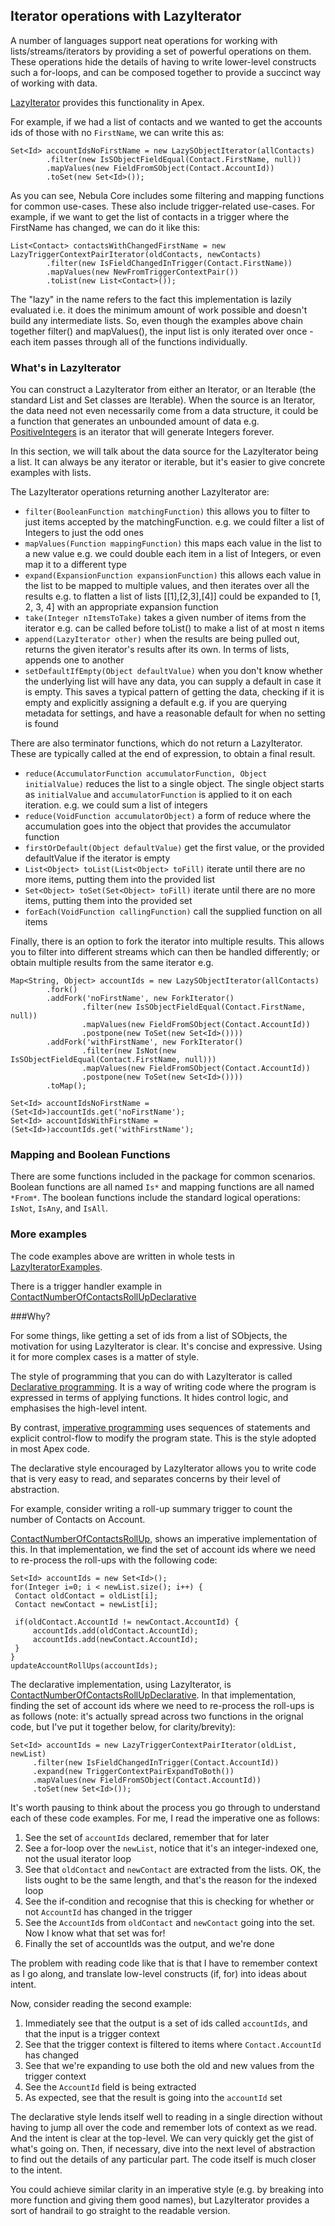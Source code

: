 ## Iterator operations with LazyIterator

A number of languages support neat operations for working with lists/streams/iterators by providing a set of powerful 
operations on them. These operations hide the details of having to write lower-level constructs such a for-loops, and 
can be composed together to provide a succinct way of working with data. 

[LazyIterator](force-app/main/default/classes/LazyIterator.cls) provides this functionality in Apex. 

For example, if we had a list of contacts and we wanted to get the accounts ids of those with no `FirstName`, we can 
write this as:

    Set<Id> accountIdsNoFirstName = new LazySObjectIterator(allContacts)
            .filter(new IsSObjectFieldEqual(Contact.FirstName, null))
            .mapValues(new FieldFromSObject(Contact.AccountId))
            .toSet(new Set<Id>());

As you can see, Nebula Core includes some filtering and mapping functions for common use-cases. These also include trigger-related use-cases.
For example, if we want to get the list of contacts in a trigger where the FirstName has changed, we can do it like this:

    List<Contact> contactsWithChangedFirstName = new LazyTriggerContextPairIterator(oldContacts, newContacts)
            .filter(new IsFieldChangedInTrigger(Contact.FirstName))
            .mapValues(new NewFromTriggerContextPair())
            .toList(new List<Contact>());

The "lazy" in the name refers to the fact this implementation is lazily evaluated i.e. it does the minimum amount of work possible and 
doesn't build any intermediate lists. So, even though the examples above chain together filter() and mapValues(), the 
input list is only iterated over once - each item passes through all of the functions individually. 

### What's in LazyIterator

You can construct a LazyIterator from either an Iterator, or an Iterable (the standard List and Set 
classes are Iterable). When the source is an Iterator, the data need not even necessarily come from a data structure, it 
could be a function that generates an unbounded amount of data e.g. [PositiveIntegers](examples/main/default/classes/PositiveIntegers.cls) 
is an iterator that will generate Integers forever. 

In this section, we will talk about the data source for the LazyIterator being a list. It can always be any 
iterator or iterable, but it's easier to give concrete examples with lists. 

The LazyIterator operations returning another LazyIterator are:

 - `filter(BooleanFunction matchingFunction)` this allows you to filter to just items accepted by the matchingFunction. e.g. we could filter a list of Integers to just the odd ones
 - `mapValues(Function mappingFunction)` this maps each value in the list to a new value e.g. we could double each item in a list of Integers, or even map it to a different type    
 - `expand(ExpansionFunction expansionFunction)` this allows each value in the list to be mapped to multiple values, and then iterates over all the results e.g. to flatten a list of lists [[1],[2,3],[4]] could be expanded to [1, 2, 3, 4] with an appropriate expansion function
 - `take(Integer nItemsToTake)` takes a given number of items from the iterator e.g. can be called before toList() to make a list of at most n items 
 - `append(LazyIterator other)` when the results are being pulled out, returns the given iterator's results after its own. In terms of lists, appends one to another 
 - `setDefaultIfEmpty(Object defaultValue)` when you don't know whether the underlying list will have any data, you can supply a default in case it is empty. This saves a typical pattern of getting the data, checking if it is empty and explicitly assigning a default e.g. if you are querying metadata for settings, and have a reasonable default for when no setting is found 

There are also terminator functions, which do not return a LazyIterator. These are typically called at the end of 
expression, to obtain a final result. 
 
 - `reduce(AccumulatorFunction accumulatorFunction, Object initialValue)` reduces the list to a single object. The single object starts as `initialValue` and `accumulatorFunction` is applied to it on each iteration. e.g. we could sum a list of integers
 - `reduce(VoidFunction accumulatorObject)` a form of reduce where the accumulation goes into the object that provides the accumulator function
 - `firstOrDefault(Object defaultValue)` get the first value, or the provided defaultValue if the iterator is empty
 - `List<Object> toList(List<Object> toFill)` iterate until there are no more items, putting them into the provided list
 - `Set<Object> toSet(Set<Object> toFill)` iterate until there are no more items, putting them into the provided set
 - `forEach(VoidFunction callingFunction)` call the supplied function on all items
 
Finally, there is an option to fork the iterator into multiple results. This allows you to filter into different 
streams which can then be handled differently; or obtain multiple results from the same iterator e.g.

    Map<String, Object> accountIds = new LazySObjectIterator(allContacts)
            .fork()
            .addFork('noFirstName', new ForkIterator()
                    .filter(new IsSObjectFieldEqual(Contact.FirstName, null))
                    .mapValues(new FieldFromSObject(Contact.AccountId))
                    .postpone(new ToSet(new Set<Id>())))
            .addFork('withFirstName', new ForkIterator()
                    .filter(new IsNot(new IsSObjectFieldEqual(Contact.FirstName, null)))
                    .mapValues(new FieldFromSObject(Contact.AccountId))
                    .postpone(new ToSet(new Set<Id>())))
            .toMap();

    Set<Id> accountIdsNoFirstName = (Set<Id>)accountIds.get('noFirstName');
    Set<Id> accountIdsWithFirstName = (Set<Id>)accountIds.get('withFirstName');

### Mapping and Boolean Functions

There are some functions included in the package for common scenarios. Boolean functions are all named `Is*` and mapping 
functions are all named `*From*`. The boolean functions include the standard logical operations: `IsNot`, `IsAny`, and `IsAll`.

### More examples

The code examples above are written in whole tests in [LazyIteratorExamples](examples/main/default/classes/LazyIteratorExamples.cls).

There is a trigger handler example in [ContactNumberOfContactsRollUpDeclarative](examples/main/default/classes/ContactNumberOfContactsRollUpDeclarative.cls) 

###Why?

For some things, like getting a set of ids from a list of SObjects, the motivation for using LazyIterator is clear. It's 
concise and expressive. Using it for more complex cases is a matter of style.

The style of programming that you can do with LazyIterator is called [Declarative programming](https://en.wikipedia.org/wiki/Declarative_programming). It is a way of writing code where 
the program is expressed in terms of applying functions. It hides control logic, and emphasises the high-level intent.

By contrast, [imperative programming](https://en.wikipedia.org/wiki/Imperative_programming) uses sequences of statements 
and explicit control-flow to modify the program state. This is the style adopted in most Apex code.

The declarative style encouraged by LazyIterator allows you to write code that is very easy to read, and separates 
concerns by their level of abstraction. 

For example, consider writing a roll-up summary trigger to count the number of Contacts on Account. 


[ContactNumberOfContactsRollUp](examples/main/default/classes/ContactNumberOfContactsRollUp.cls), shows an imperative 
implementation of this. In that implementation, we find the set of account ids where we need to re-process the roll-ups 
with the following code:

```
Set<Id> accountIds = new Set<Id>();
for(Integer i=0; i < newList.size(); i++) {
 Contact oldContact = oldList[i];
 Contact newContact = newList[i];

 if(oldContact.AccountId != newContact.AccountId) {
     accountIds.add(oldContact.AccountId);
     accountIds.add(newContact.AccountId);
 }
}
updateAccountRollUps(accountIds);
```

The declarative implementation, using LazyIterator, is [ContactNumberOfContactsRollUpDeclarative](examples/main/default/classes/ContactNumberOfContactsRollUpDeclarative.cls).
In that implementation, finding the set of account ids where we need to re-process the roll-ups 
is as follows (note: it's actually spread across two functions in the orignal code, but I've put it together below, for 
clarity/brevity):
```
Set<Id> accountIds = new LazyTriggerContextPairIterator(oldList, newList)
     .filter(new IsFieldChangedInTrigger(Contact.AccountId))
     .expand(new TriggerContextPairExpandToBoth())
     .mapValues(new FieldFromSObject(Contact.AccountId))
     .toSet(new Set<Id>());

```

It's worth pausing to think about the process you go through to understand each of these code examples. For me, I
read the imperative one as follows:

1. See the set of `accountIds` declared, remember that for later
1. See a for-loop over the `newList`, notice that it's an integer-indexed one, not the usual iterator loop
1. See that `oldContact` and `newContact` are extracted from the lists. OK, the lists ought to be the same length, and that's the reason for the indexed loop
1. See the if-condition and recognise that this is checking for whether or not `AccountId` has changed in the trigger 
1. See the `AccountId`s from `oldContact` and `newContact` going into the set. Now I know what that set was for! 
1. Finally the set of accountIds was the output, and we're done

The problem with reading code like that is that I have to remember context as I go along, and translate low-level 
constructs (if, for) into ideas about intent.

Now, consider reading the second example:

1. Immediately see that the output is a set of ids called `accountIds`, and that the input is a trigger context
1. See that the trigger context is filtered to items where `Contact.AccountId` has changed
1. See that we're expanding to use both the old and new values from the trigger context
1. See the `AccountId` field is being extracted 
1. As expected, see that the result is going into the `accountId` set

The declarative style lends itself well to reading in a single direction without having to jump all over the code and 
remember lots of context as we read. And the intent is clear at the top-level. We can very quickly get the gist of 
what's going on. Then, if necessary, dive into 
the next level of abstraction to find out the details of any particular part. The code itself is much closer to the 
intent. 

You could achieve similar clarity in an imperative style (e.g. by breaking into more function and giving them good 
names), but LazyIterator provides a sort of handrail to go straight to the readable version. 

